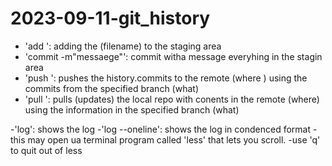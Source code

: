 # 2023-09-11-git_history

- 'add <FILENAMES>': adding the (filename) to the staging area
- 'commit -m"messaege"': commit witha  message everyhing in the stagin area
- 'push <WHERE> <WHAT>': pushes the history.commits to the remote (where ) using the commits from the specified branch (what)
- 'pull <WHERE> <wHAT>': pulls (updates) the local repo with conents in the remote (where) using the information in the specified branch (what)

-'log': shows the log
    -'log --oneline': shows the log in condenced format
    -this may open ua terminal program called 'less' that lets you scroll.
        -use 'q' to quit out of less